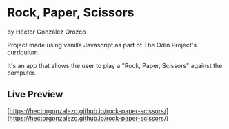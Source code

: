 # Rock, Paper, Scissors
by Héctor Gonzalez Orozco

Project made using vanilla Javascript as part of The Odin Project's curriculum.

It's an app that allows the user to play a "Rock, Paper, Scissors" against the computer.

## Live Preview
[https://hectorgonzalezo.github.io/rock-paper-scissors/](https://hectorgonzalezo.github.io/rock-paper-scissors/)
